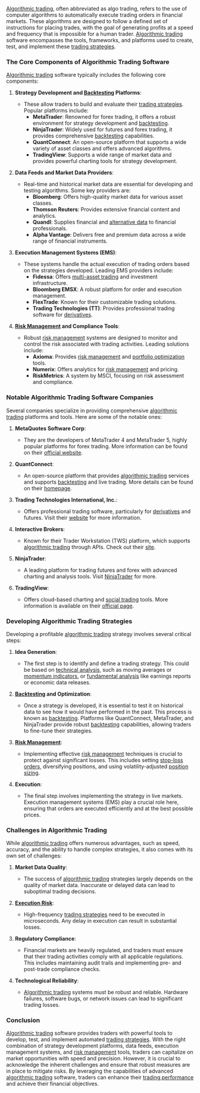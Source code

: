 [Algorithmic trading](../a/algorithmic_trading.md), often abbreviated as algo trading, refers to the use of computer algorithms to automatically execute trading orders in financial markets. These algorithms are designed to follow a defined set of instructions for placing trades, with the goal of generating profits at a speed and frequency that is impossible for a human trader. [Algorithmic trading](../a/algorithmic_trading.md) software encompasses the tools, frameworks, and platforms used to create, test, and implement these [trading strategies](../t/trading_strategies.md). 

### The Core Components of Algorithmic Trading Software

[Algorithmic trading](../a/algorithmic_trading.md) software typically includes the following core components:

1. **Strategy Development and [Backtesting](../b/backtesting.md) Platforms**:
   - These allow traders to build and evaluate their [trading strategies](../t/trading_strategies.md). Popular platforms include:
     - **MetaTrader**: Renowned for forex trading, it offers a robust environment for strategy development and [backtesting](../b/backtesting.md).
     - **NinjaTrader**: Widely used for futures and forex trading, it provides comprehensive [backtesting](../b/backtesting.md) capabilities.
     - **QuantConnect**: An open-source platform that supports a wide variety of asset classes and offers advanced algorithms.
     - **TradingView**: Supports a wide range of market data and provides powerful charting tools for strategy development.

2. **Data Feeds and Market Data Providers**:
   - Real-time and historical market data are essential for developing and testing algorithms. Some key providers are:
     - **Bloomberg**: Offers high-quality market data for various asset classes.
     - **Thomson Reuters**: Provides extensive financial content and analytics.
     - **Quandl**: Supplies financial and [alternative data](../a/alternative_data.md) to financial professionals.
     - **Alpha Vantage**: Delivers free and premium data across a wide range of financial instruments.

3. **Execution Management Systems (EMS)**:
   - These systems handle the actual execution of trading orders based on the strategies developed. Leading EMS providers include:
     - **Fidessa**: Offers [multi-asset trading](../m/multi-asset_trading.md) and investment infrastructure.
     - **Bloomberg EMSX**: A robust platform for order and execution management.
     - **FlexTrade**: Known for their customizable trading solutions.
     - **Trading Technologies (TT)**: Provides professional trading software for [derivatives](../d/derivatives.md).

4. **[Risk Management](../r/risk_management.md) and Compliance Tools**:
   - Robust [risk management](../r/risk_management.md) systems are designed to monitor and control the risk associated with trading activities. Leading solutions include:
     - **Axioma**: Provides [risk management](../r/risk_management.md) and [portfolio optimization](../p/portfolio_optimization.md) tools.
     - **Numerix**: Offers analytics for [risk management](../r/risk_management.md) and pricing.
     - **RiskMetrics**: A system by MSCI, focusing on risk assessment and compliance.

### Notable Algorithmic Trading Software Companies

Several companies specialize in providing comprehensive [algorithmic trading](../a/algorithmic_trading.md) platforms and tools. Here are some of the notable ones:

1. **MetaQuotes Software Corp**:
   - They are the developers of MetaTrader 4 and MetaTrader 5, highly popular platforms for forex trading. More information can be found on their [official website](https://www.metaquotes.net).

2. **QuantConnect**:
   - An open-source platform that provides [algorithmic trading](../a/algorithmic_trading.md) services and supports [backtesting](../b/backtesting.md) and live trading. More details can be found on their [homepage](https://www.quantconnect.com).

3. **Trading Technologies International, Inc.**:
   - Offers professional trading software, particularly for [derivatives](../d/derivatives.md) and futures. Visit their [website](https://www.tradingtechnologies.com) for more information.

4. **Interactive Brokers**:
   - Known for their Trader Workstation (TWS) platform, which supports [algorithmic trading](../a/algorithmic_trading.md) through APIs. Check out their [site](https://www.interactivebrokers.com).

5. **NinjaTrader**:
   - A leading platform for trading futures and forex with advanced charting and analysis tools. Visit [NinjaTrader](https://www.ninjatrader.com) for more.

6. **TradingView**:
   - Offers cloud-based charting and [social trading](../s/social_trading.md) tools. More information is available on their [official page](https://www.tradingview.com).

### Developing Algorithmic Trading Strategies

Developing a profitable [algorithmic trading](../a/algorithmic_trading.md) strategy involves several critical steps:

1. **Idea Generation**:
   - The first step is to identify and define a trading strategy. This could be based on [technical analysis](../t/technical_analysis.md), such as moving averages or [momentum indicators](../m/momentum_indicators.md), or [fundamental analysis](../f/fundamental_analysis.md) like earnings reports or economic data releases.

2. **[Backtesting](../b/backtesting.md) and Optimization**:
   - Once a strategy is developed, it is essential to test it on historical data to see how it would have performed in the past. This process is known as [backtesting](../b/backtesting.md). Platforms like QuantConnect, MetaTrader, and NinjaTrader provide robust [backtesting](../b/backtesting.md) capabilities, allowing traders to fine-tune their strategies.

3. **[Risk Management](../r/risk_management.md)**:
   - Implementing effective [risk management](../r/risk_management.md) techniques is crucial to protect against significant losses. This includes setting [stop-loss orders](../s/stop-loss_orders.md), diversifying positions, and using volatility-adjusted [position sizing](../p/position_sizing.md).

4. **Execution**:
   - The final step involves implementing the strategy in live markets. Execution management systems (EMS) play a crucial role here, ensuring that orders are executed efficiently and at the best possible prices.

### Challenges in Algorithmic Trading

While [algorithmic trading](../a/algorithmic_trading.md) offers numerous advantages, such as speed, accuracy, and the ability to handle complex strategies, it also comes with its own set of challenges:

1. **Market Data Quality**:
   - The success of [algorithmic trading](../a/algorithmic_trading.md) strategies largely depends on the quality of market data. Inaccurate or delayed data can lead to suboptimal trading decisions.

2. **[Execution Risk](../e/execution_risk.md)**:
   - High-frequency [trading strategies](../t/trading_strategies.md) need to be executed in microseconds. Any delay in execution can result in substantial losses.

3. **Regulatory Compliance**:
   - Financial markets are heavily regulated, and traders must ensure that their trading activities comply with all applicable regulations. This includes maintaining audit trails and implementing pre- and post-trade compliance checks.

4. **Technological Reliability**:
   - [Algorithmic trading](../a/algorithmic_trading.md) systems must be robust and reliable. Hardware failures, software bugs, or network issues can lead to significant trading losses.

### Conclusion

[Algorithmic trading](../a/algorithmic_trading.md) software provides traders with powerful tools to develop, test, and implement automated [trading strategies](../t/trading_strategies.md). With the right combination of strategy development platforms, data feeds, execution management systems, and [risk management](../r/risk_management.md) tools, traders can capitalize on market opportunities with speed and precision. However, it is crucial to acknowledge the inherent challenges and ensure that robust measures are in place to mitigate risks. By leveraging the capabilities of advanced [algorithmic trading](../a/algorithmic_trading.md) software, traders can enhance their [trading performance](../t/trading_performance.md) and achieve their financial objectives.